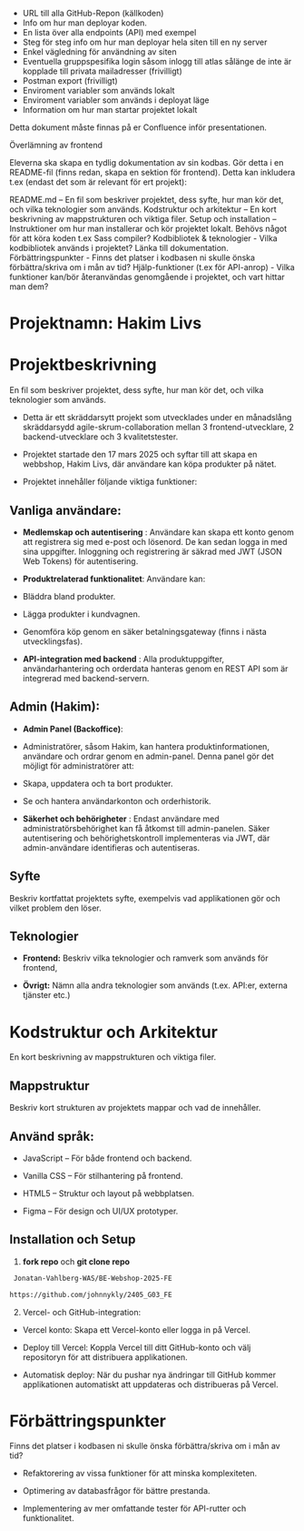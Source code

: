 - URL till alla GitHub-Repon (källkoden)
- Info om hur man deployar koden.
- En lista över alla endpoints (API) med exempel
- Steg för steg info om hur man deployar hela siten till en ny server
- Enkel vägledning för användning av siten
- Eventuella gruppspesifika login såsom inlogg till atlas sålänge de inte är kopplade till privata mailadresser (frivilligt)
- Postman export (frivilligt)
- Enviroment variabler som används lokalt
- Enviroment variabler som används i deployat läge
- Information om hur man startar projektet lokalt
 

Detta dokument måste finnas på er Confluence inför presentationen.
 

Överlämning av frontend

Eleverna ska skapa en tydlig dokumentation av sin kodbas. Gör detta i en README-fil (finns redan, skapa en sektion för frontend). Detta kan inkludera t.ex (endast det som är relevant för ert projekt):

README.md – En fil som beskriver projektet, dess syfte, hur man kör det, och vilka teknologier som används.
Kodstruktur och arkitektur – En kort beskrivning av mappstrukturen och viktiga filer.
Setup och installation – Instruktioner om hur man installerar och kör projektet lokalt. Behövs något för att köra koden t.ex Sass compiler?
Kodbibliotek & teknologier - Vilka kodbibliotek används i projektet? Länka till dokumentation.
Förbättringspunkter - Finns det platser i kodbasen ni skulle önska förbättra/skriva om i mån av tid?
Hjälp-funktioner (t.ex för API-anrop) - Vilka funktioner kan/bör återanvändas genomgående i projektet, och vart hittar man dem?

# Projektnamn: Hakim Livs

# Projektbeskrivning
En fil som beskriver projektet, dess syfte, hur man kör det, och vilka teknologier som används.

- Detta är ett skräddarsytt projekt som utvecklades under en månadslång skräddarsydd agile-skrum-collaboration mellan 3 frontend-utvecklare, 2 backend-utvecklare och 3 kvalitetstester.

- Projektet startade den 17 mars 2025 och syftar till att skapa en webbshop, Hakim Livs, där användare kan köpa produkter på nätet.

- Projektet innehåller följande viktiga funktioner:

## Vanliga användare:

- **Medlemskap och autentisering** : Användare kan skapa ett konto genom att registrera sig med e-post och lösenord. De kan sedan logga in med sina uppgifter. Inloggning och registrering är säkrad med JWT (JSON Web Tokens) för autentisering.

- **Produktrelaterad funktionalitet**: Användare kan:

- Bläddra bland produkter.

- Lägga produkter i kundvagnen.

- Genomföra köp genom en säker betalningsgateway (finns i nästa utvecklingsfas).

- **API-integration med backend** : Alla produktuppgifter, användarhantering och orderdata hanteras genom en REST API som är integrerad med backend-servern.

## Admin (Hakim):

- **Admin Panel (Backoffice)**: 
- Administratörer, såsom Hakim, kan hantera produktinformationen, användare och ordrar genom en admin-panel. Denna panel gör det möjligt för administratörer att:

 - Skapa, uppdatera och ta bort produkter.

 - Se och hantera användarkonton och orderhistorik.

- **Säkerhet och behörigheter** : Endast användare med administratörsbehörighet kan få åtkomst till admin-panelen. Säker autentisering och behörighetskontroll implementeras via JWT, där admin-användare identifieras och autentiseras.

## Syfte
Beskriv kortfattat projektets syfte, exempelvis vad applikationen gör och vilket problem den löser.



## Teknologier

- **Frontend:** Beskriv vilka teknologier och ramverk som används för frontend, 

- **Övrigt:** Nämn alla andra teknologier som används (t.ex. API:er, externa tjänster etc.)

# Kodstruktur och Arkitektur
En kort beskrivning av mappstrukturen och viktiga filer.




## Mappstruktur
Beskriv kort strukturen av projektets mappar och vad de innehåller.




## Använd språk:

- JavaScript – För både frontend och backend.

- Vanilla CSS – För stilhantering på frontend.

- HTML5 – Struktur och layout på webbplatsen.

- Figma – För design och UI/UX prototyper.

## Installation och Setup

1. **fork repo** och **git clone repo**
```bash
 Jonatan-Vahlberg-WAS/BE-Webshop-2025-FE
```

```bash
https://github.com/johnnykly/2405_G03_FE
```
2. Vercel- och GitHub-integration:

- Vercel konto: Skapa ett Vercel-konto eller logga in på Vercel.

- Deploy till Vercel: Koppla Vercel till ditt GitHub-konto och välj repositoryn för att distribuera applikationen.

- Automatisk deploy: När du pushar nya ändringar till GitHub kommer applikationen automatiskt att uppdateras och distribueras på Vercel.

# Förbättringspunkter

Finns det platser i kodbasen ni skulle önska förbättra/skriva om i mån av tid?

- Refaktorering av vissa funktioner för att minska komplexiteten.

- Optimering av databasfrågor för bättre prestanda.

- Implementering av mer omfattande tester för API-rutter och funktionalitet.